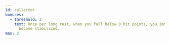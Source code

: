 ```yaml
---
id: collector
bonuses:
  - threshold: 2
    text: Once per long rest, when you fall below 0 hit points, you immediately
      become stabilized.
max: 2
---
```

